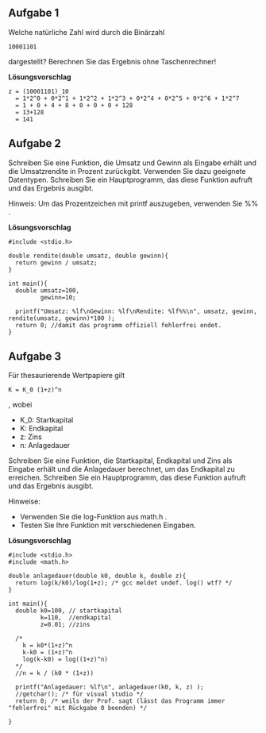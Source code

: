 ## Aufgabe 1

Welche natürliche Zahl wird durch die Binärzahl

    10001101

dargestellt? Berechnen Sie das Ergebnis ohne Taschenrechner!

**Lösungsvorschlag**

    z = (10001101)_10
      = 1*2^0 + 0*2^1 + 1*2^2 + 1*2^3 + 0*2^4 + 0*2^5 + 0*2^6 + 1*2^7
      = 1 + 0 + 4 + 8 + 0 + 0 + 0 + 128
      = 13+128
      = 141
      
## Aufgabe 2

Schreiben Sie eine Funktion, die Umsatz und Gewinn als Eingabe erhält und die Umsatzrendite in Prozent zurückgibt.
Verwenden Sie dazu geeignete Datentypen. Schreiben Sie ein Hauptprogramm, das diese Funktion aufruft und das Ergebnis
ausgibt.

Hinweis: Um das Prozentzeichen mit printf auszugeben, verwenden Sie %% .

**Lösungsvorschlag**

    #include <stdio.h>
    
    double rendite(double umsatz, double gewinn){
      return gewinn / umsatz;
    }

    int main(){
      double umsatz=100,
             gewinn=10;

      printf("Umsatz: %lf\nGewinn: %lf\nRendite: %lf%%\n", umsatz, gewinn, rendite(umsatz, gewinn)*100 );
      return 0; //damit das programm offiziell fehlerfrei endet.
    }

## Aufgabe 3

Für thesaurierende Wertpapiere gilt

    K = K_0 (1+z)^n

, wobei

* K_0: Startkapital
* K: Endkapital
* z: Zins
* n: Anlagedauer

Schreiben Sie eine Funktion, die Startkapital, Endkapital und Zins als Eingabe erhält und die Anlagedauer berechnet,
um das Endkapital zu erreichen. Schreiben Sie ein Hauptprogramm, das diese Funktion aufruft und das Ergebnis ausgibt.

Hinweise:

* Verwenden Sie die log-Funktion aus math.h .
* Testen Sie Ihre Funktion mit verschiedenen Eingaben.

**Lösungsvorschlag**

    #include <stdio.h>
    #include <math.h>

    double anlagedauer(double k0, double k, double z){
      return log(k/k0)/log(1+z); /* gcc meldet undef. log() wtf? */
    }
    
    int main(){
      double k0=100, // startkapital
             k=110,  //endkapital
             z=0.01; //zins

      /*
        k = k0*(1+z)^n
        k-k0 = (1+z)^n
        log(k-k0) = log((1+z)^n)
      */
      //n = k / (k0 * (1+z))
    
      printf("Anlagedauer: %lf\n", anlagedauer(k0, k, z) );
      //getchar(); /* für visual studio */
      return 0; /* weils der Prof. sagt (lässt das Programm immer "fehlerfrei" mit Rückgabe 0 beenden) */
    
    }
